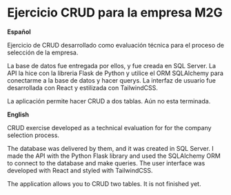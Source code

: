 # Ejercicio CRUD para la empresa M2G
**Español**

Ejercicio de CRUD desarrollado como evaluación técnica para el proceso de selección de la empresa.

La base de datos fue entregada por ellos, y fue creada en SQL Server.
La API la hice con la libreria Flask de Python y utilice el ORM SQLAlchemy para conectarme a la base de datos y hacer querys.
La interfaz de usuario fue desarrollada con React y estilizada con TailwindCSS.

La aplicación permite hacer CRUD a dos tablas. Aún no esta terminada.

**English**

CRUD exercise developed  as a technical evaluation for for the company selection process.

The database was delivered by them, and it was created in SQL Server.
I made the API with the Python Flask library and used the SQLAlchemy ORM to connect to the database and make queries.
The user interface was developed with React and styled with TailwindCSS.

The application allows you to CRUD two tables. It is not finished yet.
